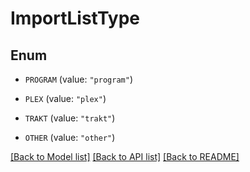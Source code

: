 # ImportListType

## Enum


* `PROGRAM` (value: `"program"`)

* `PLEX` (value: `"plex"`)

* `TRAKT` (value: `"trakt"`)

* `OTHER` (value: `"other"`)


[[Back to Model list]](../README.md#documentation-for-models) [[Back to API list]](../README.md#documentation-for-api-endpoints) [[Back to README]](../README.md)


